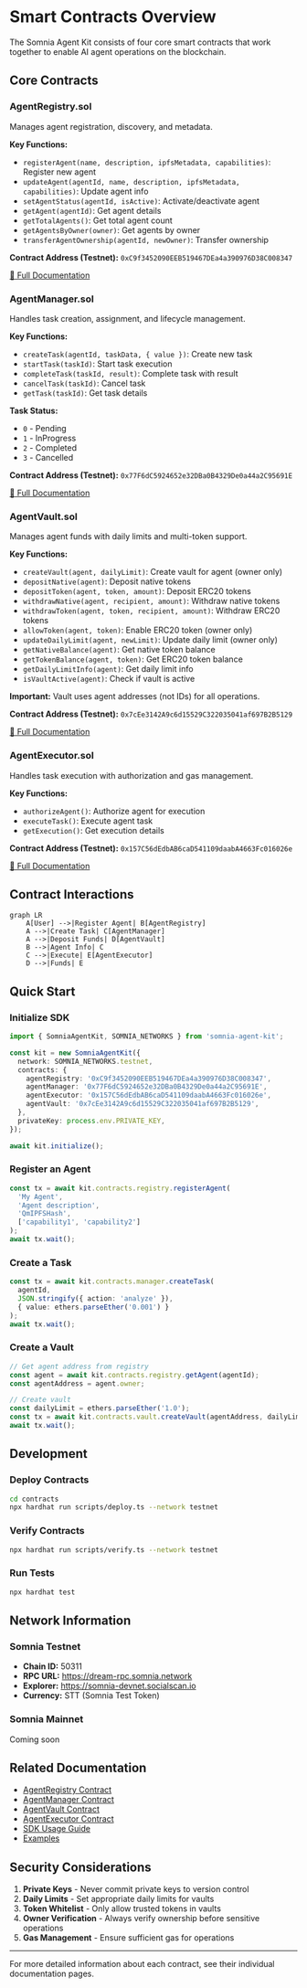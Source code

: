 # Smart Contracts Overview

The Somnia Agent Kit consists of four core smart contracts that work together to enable AI agent operations on the blockchain.

## Core Contracts

### AgentRegistry.sol
Manages agent registration, discovery, and metadata.

**Key Functions:**
- `registerAgent(name, description, ipfsMetadata, capabilities)`: Register new agent
- `updateAgent(agentId, name, description, ipfsMetadata, capabilities)`: Update agent info
- `setAgentStatus(agentId, isActive)`: Activate/deactivate agent
- `getAgent(agentId)`: Get agent details
- `getTotalAgents()`: Get total agent count
- `getAgentsByOwner(owner)`: Get agents by owner
- `transferAgentOwnership(agentId, newOwner)`: Transfer ownership

**Contract Address (Testnet):** `0xC9f3452090EEB519467DEa4a390976D38C008347`

[📖 Full Documentation](./contracts/agent-registry.md)

### AgentManager.sol
Handles task creation, assignment, and lifecycle management.

**Key Functions:**
- `createTask(agentId, taskData, { value })`: Create new task
- `startTask(taskId)`: Start task execution
- `completeTask(taskId, result)`: Complete task with result
- `cancelTask(taskId)`: Cancel task
- `getTask(taskId)`: Get task details

**Task Status:**
- `0` - Pending
- `1` - InProgress
- `2` - Completed
- `3` - Cancelled

**Contract Address (Testnet):** `0x77F6dC5924652e32DBa0B4329De0a44a2C95691E`

[📖 Full Documentation](./contracts/agent-manager.md)

### AgentVault.sol
Manages agent funds with daily limits and multi-token support.

**Key Functions:**
- `createVault(agent, dailyLimit)`: Create vault for agent (owner only)
- `depositNative(agent)`: Deposit native tokens
- `depositToken(agent, token, amount)`: Deposit ERC20 tokens
- `withdrawNative(agent, recipient, amount)`: Withdraw native tokens
- `withdrawToken(agent, token, recipient, amount)`: Withdraw ERC20 tokens
- `allowToken(agent, token)`: Enable ERC20 token (owner only)
- `updateDailyLimit(agent, newLimit)`: Update daily limit (owner only)
- `getNativeBalance(agent)`: Get native token balance
- `getTokenBalance(agent, token)`: Get ERC20 token balance
- `getDailyLimitInfo(agent)`: Get daily limit info
- `isVaultActive(agent)`: Check if vault is active

**Important:** Vault uses agent addresses (not IDs) for all operations.

**Contract Address (Testnet):** `0x7cEe3142A9c6d15529C322035041af697B2B5129`

[📖 Full Documentation](./contracts/agent-vault.md)

### AgentExecutor.sol
Handles task execution with authorization and gas management.

**Key Functions:**
- `authorizeAgent()`: Authorize agent for execution
- `executeTask()`: Execute agent task
- `getExecution()`: Get execution details

**Contract Address (Testnet):** `0x157C56dEdbAB6caD541109daabA4663Fc016026e`

[📖 Full Documentation](./contracts/agent-executor.md)

## Contract Interactions

```mermaid
graph LR
    A[User] -->|Register Agent| B[AgentRegistry]
    A -->|Create Task| C[AgentManager]
    A -->|Deposit Funds| D[AgentVault]
    B -->|Agent Info| C
    C -->|Execute| E[AgentExecutor]
    D -->|Funds| E
```

## Quick Start

### Initialize SDK

```typescript
import { SomniaAgentKit, SOMNIA_NETWORKS } from 'somnia-agent-kit';

const kit = new SomniaAgentKit({
  network: SOMNIA_NETWORKS.testnet,
  contracts: {
    agentRegistry: '0xC9f3452090EEB519467DEa4a390976D38C008347',
    agentManager: '0x77F6dC5924652e32DBa0B4329De0a44a2C95691E',
    agentExecutor: '0x157C56dEdbAB6caD541109daabA4663Fc016026e',
    agentVault: '0x7cEe3142A9c6d15529C322035041af697B2B5129',
  },
  privateKey: process.env.PRIVATE_KEY,
});

await kit.initialize();
```

### Register an Agent

```typescript
const tx = await kit.contracts.registry.registerAgent(
  'My Agent',
  'Agent description',
  'QmIPFSHash',
  ['capability1', 'capability2']
);
await tx.wait();
```

### Create a Task

```typescript
const tx = await kit.contracts.manager.createTask(
  agentId,
  JSON.stringify({ action: 'analyze' }),
  { value: ethers.parseEther('0.001') }
);
await tx.wait();
```

### Create a Vault

```typescript
// Get agent address from registry
const agent = await kit.contracts.registry.getAgent(agentId);
const agentAddress = agent.owner;

// Create vault
const dailyLimit = ethers.parseEther('1.0');
const tx = await kit.contracts.vault.createVault(agentAddress, dailyLimit);
await tx.wait();
```

## Development

### Deploy Contracts

```bash
cd contracts
npx hardhat run scripts/deploy.ts --network testnet
```

### Verify Contracts

```bash
npx hardhat run scripts/verify.ts --network testnet
```

### Run Tests

```bash
npx hardhat test
```

## Network Information

### Somnia Testnet
- **Chain ID:** 50311
- **RPC URL:** https://dream-rpc.somnia.network
- **Explorer:** https://somnia-devnet.socialscan.io
- **Currency:** STT (Somnia Test Token)

### Somnia Mainnet
Coming soon

## Related Documentation

- [AgentRegistry Contract](./contracts/agent-registry.md)
- [AgentManager Contract](./contracts/agent-manager.md)
- [AgentVault Contract](./contracts/agent-vault.md)
- [AgentExecutor Contract](./contracts/agent-executor.md)
- [SDK Usage Guide](./sdk-usage.md)
- [Examples](../examples/README.md)

## Security Considerations

1. **Private Keys** - Never commit private keys to version control
2. **Daily Limits** - Set appropriate daily limits for vaults
3. **Token Whitelist** - Only allow trusted tokens in vaults
4. **Owner Verification** - Always verify ownership before sensitive operations
5. **Gas Management** - Ensure sufficient gas for operations

---

For more detailed information about each contract, see their individual documentation pages.
